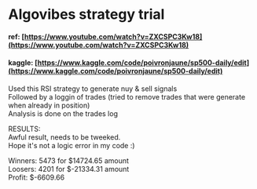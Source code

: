 # Algovibes strategy trial  

#### ref: [https://www.youtube.com/watch?v=ZXCSPC3Kw18](https://www.youtube.com/watch?v=ZXCSPC3Kw18)  
#### kaggle: [https://www.kaggle.com/code/poivronjaune/sp500-daily/edit](https://www.kaggle.com/code/poivronjaune/sp500-daily/edit)
  
Used this RSI strategy to generate nuy & sell signals  
Followed by a loggin of trades (tried to remove trades that were generate when already in position)  
Analysis is done on the trades log  
  
RESULTS:  
Awful result, needs to be tweeked.  
Hope it's not a logic error in my code :)  
  
Winners: 5473 for $14724.65 amount  
Loosers: 4201 for $-21334.31 amount  
Profit: $-6609.66    


